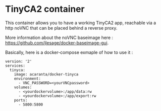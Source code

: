# TinyCA2 container
This container allows you to have a working TinyCA2 app, reachable via a http noVNC that can be placed behind a reverse proxy.

More information about the noVNC baseimage here : https://github.com/jlesage/docker-baseimage-gui.

Basically, here is a docker-compose exmaple of how to use it :
```
version: '2'
services:
  tinyca:
    image: acaranta/docker-tinyca
    environment:
      - VNC_PASSWORD=<yourVNCpassword>
    volumes:
      - <yourdockervolume>:/app/data:rw
      - <yourdockervolume>:/app/export:rw
    ports:
      - 5800:5800
```

